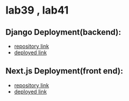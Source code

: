 # lab39 , lab41
## Django Deployment(backend):
- [repository link](https://github.com/ibrahimfqaisi/back_end)
- [deployed link](https://back-end-9ox2.vercel.app/)

## Next.js Deployment(front end):
- [repository link](https://github.com/ibrahimfqaisi/cookie-stand-admin)
- [deployed link](https://cookie-stand-admin-theta-ten.vercel.app/)
